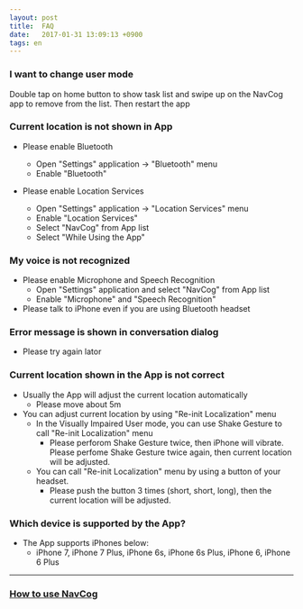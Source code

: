 ```yaml
---
layout: post
title:  FAQ
date:   2017-01-31 13:09:13 +0900
tags: en
---
```


<a name="Q1"></a>

### I want to change user mode

Double tap on home button to show task list and swipe up on the NavCog app to remove from the list. Then restart the app

<a name="Q2"></a>

### Current location is not shown in App

* Please enable Bluetooth
  * Open "Settings" application -> "Bluetooth" menu
  * Enable "Bluetooth"
  
* Please enable Location Services
  * Open "Settings" application -> "Location Services" menu
  * Enable "Location Services"
  * Select "NavCog" from App list
  * Select "While Using the App"

<a name="Q3"></a>

### My voice is not recognized
  
* Please enable Microphone and Speech Recognition
  * Open "Settings" application and select "NavCog" from App list
  * Enable "Microphone" and "Speech Recognition"
* Please talk to iPhone even if you are using Bluetooth headset 

<a name="Q4"></a>

### Error message is shown in conversation dialog
  
* Please try again lator
  
<a name="Q5"></a>

### Current location shown in the App is not correct
  
* Usually the App will adjust the current location automatically
  * Please move about 5m
* You can adjust current location by using "Re-init Localization" menu
  * In the Visually Impaired User mode, you can use Shake Gesture to call "Re-init Localization" menu
    * Please perforom Shake Gesture twice, then iPhone will vibrate. Please perfome Shake Gesture twice again, then current location will be adjusted. 
  * You can call "Re-init Localization" menu by using a button of your headset.
    * Please push the button 3 times (short, short, long), then the current location will be adjusted.
    
<a name="Q6"></a>

### Which device is supported by the App?
* The App supports iPhones below:
  * iPhone 7, iPhone 7 Plus, iPhone 6s, iPhone 6s Plus, iPhone 6, iPhone 6 Plus

-----

### [How to use NavCog](/help.html)
